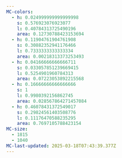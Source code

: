 ```yaml
---
MC-colors:
  - h: 0.024999999999999998
    s: 0.576923076923077
    l: 0.40784313725490196
    area: 0.12730788423153694
  - h: 0.11904761904761908
    s: 0.30882352941176466
    l: 0.7333333333333334
    area: 0.00218313373253493
  - h: 0.04166666666666711
    s: 0.033057851239669415
    l: 0.5254901960784313
    area: 0.07223053892215568
  - h: 0.16666666666666666
    s: 1
    l: 0.9980392156862745
    area: 0.028567864271457084
  - h: 0.46078431372549017
    s: 0.29824561403508776
    l: 0.11176470588235295
    area: 0.7697105788423154
MC-size:
  - 1815
  - 1040
MC-last-updated: 2025-03-18T07:43:39.377Z
---
```

